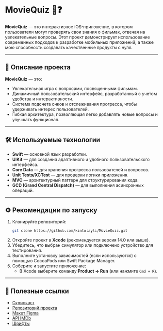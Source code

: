# MovieQuiz 🎥❓

**MovieQuiz** — это интерактивное iOS-приложение, в котором пользователи могут проверять свои знания о фильмах, отвечая на увлекательные вопросы. Этот проект демонстрирует использование современных подходов к разработке мобильных приложений, а также мою способность создавать качественные продукты с нуля.

---

## 🚀 Описание проекта

**MovieQuiz** — это:
- Увлекательная игра с вопросами, посвященными фильмам.
- Динамичный пользовательский интерфейс, разработанный с учетом удобства и интерактивности.
- Система подсчета очков и отслеживания прогресса, чтобы удерживать интерес пользователей.
- Гибкая архитектура, позволяющая легко добавлять новые вопросы и улучшать функционал.

---

## 🛠 Используемые технологии

- **Swift** — основной язык разработки.
- **UIKit** — для создания адаптивного и удобного пользовательского интерфейса.
- **Core Data** — для хранения прогресса пользователей и вопросов.
- **Unit Tests/XCTest** — для проверки логики приложения.
- **MVC** — архитектурный паттерн для структурирования кода.
- **GCD (Grand Central Dispatch)** — для выполнения асинхронных операций.

---

## ⚙️ Рекомендации по запуску

1. Клонируйте репозиторий:
   ```bash
   git clone https://github.com/kintolayli/MovieQuiz.git
   ```
2. Откройте проект в **Xcode** (рекомендуется версия 14.0 или выше).
3. Убедитесь, что выбран симулятор или подключено устройство для тестирования.
4. Выполните установку зависимостей (если используются) с помощью CocoaPods или Swift Package Manager.
5. Соберите и запустите приложение:
   - В Xcode выберите команду **Product → Run** (или нажмите `Cmd + R`).

---

## 🔗 Полезные ссылки

- [Скринкаст](https://disk.yandex.ru/i/CErff8ettoAksQ)
- [Репозиторий проекта](https://github.com/kintolayli/MovieQuiz)
- [Макет Figma](https://www.figma.com/file/l0IMG3Eys35fUrbvArtwsR/YP-Quiz?node-id=34%3A243)
- [API IMDb](https://imdb-api.com/api#Top250Movies-header)
- [Шрифты](https://code.s3.yandex.net/Mobile/iOS/Fonts/MovieQuizFonts.zip)
